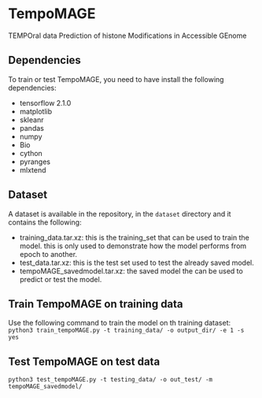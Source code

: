 # TempoMAGE
TEMPOral data Prediction of histone Modifications in Accessible GEnome

## Dependencies
To train or test TempoMAGE, you need to have install the following dependencies:
- tensorflow 2.1.0
- matplotlib
- skleanr
- pandas
- numpy
- Bio
- cython
- pyranges
- mlxtend

## Dataset
A dataset is available in the repository, in the `dataset` directory and it contains the following:
- training_data.tar.xz: this is the training_set that can be used to train the model. this is only used to demonstrate how the model performs from epoch to another.
- test_data.tar.xz: this is the test set used to test the already saved model.
- tempoMAGE_savedmodel.tar.xz: the saved model the can be used to predict or test the model.

## Train TempoMAGE on training data
Use the following command to train the model on th training dataset:
`python3 train_tempoMAGE.py -t training_data/ -o output_dir/ -e 1 -s yes`

## Test TempoMAGE on test data
`python3 test_tempoMAGE.py -t testing_data/ -o out_test/ -m tempoMAGE_savedmodel/`